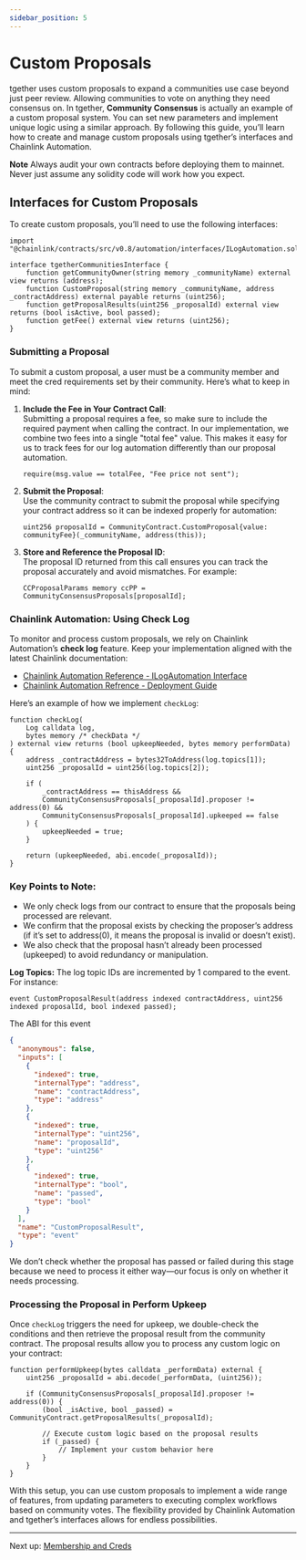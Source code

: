 ```yaml
---
sidebar_position: 5
---
```


# Custom Proposals

tgether uses custom proposals to expand a communities use case beyond just peer review. Allowing communities to vote on anything they need consensus on.
In tgether, **Community Consensus** is actually an example of a custom proposal system. You can set new parameters and implement unique logic using a similar approach. By following this guide, you’ll learn how to create and manage custom proposals using tgether’s interfaces and Chainlink Automation.

**Note** Always audit your own contracts before deploying them to mainnet. Never just assume any solidity code will work how you expect.

## Interfaces for Custom Proposals

To create custom proposals, you’ll need to use the following interfaces:

```solidity
import "@chainlink/contracts/src/v0.8/automation/interfaces/ILogAutomation.sol";

interface tgetherCommunitiesInterface {
    function getCommunityOwner(string memory _communityName) external view returns (address);
    function CustomProposal(string memory _communityName, address _contractAddress) external payable returns (uint256);
    function getProposalResults(uint256 _proposalId) external view returns (bool isActive, bool passed);
    function getFee() external view returns (uint256);
}
```

### Submitting a Proposal

To submit a custom proposal, a user must be a community member and meet the cred requirements set by their community. Here’s what to keep in mind:

1. **Include the Fee in Your Contract Call**:  
   Submitting a proposal requires a fee, so make sure to include the required payment when calling the contract. In our implementation, we combine two fees into a single "total fee" value. This makes it easy for us to track fees for our log automation differently than our proposal automation.

   ```solidity
   require(msg.value == totalFee, "Fee price not sent");
   ```

2. **Submit the Proposal**:  
   Use the community contract to submit the proposal while specifying your contract address so it can be indexed properly for automation:

   ```solidity
   uint256 proposalId = CommunityContract.CustomProposal{value: communityFee}(_communityName, address(this));
   ```

3. **Store and Reference the Proposal ID**:  
   The proposal ID returned from this call ensures you can track the proposal accurately and avoid mismatches. For example:

   ```solidity
   CCProposalParams memory ccPP = CommunityConsensusProposals[proposalId];
   ```

### Chainlink Automation: Using Check Log

To monitor and process custom proposals, we rely on Chainlink Automation’s **check log** feature. Keep your implementation aligned with the latest Chainlink documentation: 
- [Chainlink Automation Reference - ILogAutomation Interface](https://docs.chain.link/chainlink-automation/reference/automation-interfaces/#ilogautomation)
- [Chainlink Automation Refrence - Deployment Guide](https://docs.chain.link/chainlink-automation/guides/log-trigger)

Here’s an example of how we implement `checkLog`:

```solidity
function checkLog(
    Log calldata log,
    bytes memory /* checkData */
) external view returns (bool upkeepNeeded, bytes memory performData) {
    address _contractAddress = bytes32ToAddress(log.topics[1]);
    uint256 _proposalId = uint256(log.topics[2]);

    if (
        _contractAddress == thisAddress &&
        CommunityConsensusProposals[_proposalId].proposer != address(0) &&
        CommunityConsensusProposals[_proposalId].upkeeped == false
    ) {
        upkeepNeeded = true;
    }
    
    return (upkeepNeeded, abi.encode(_proposalId));
}
```

### Key Points to Note:

- We only check logs from our contract to ensure that the proposals being processed are relevant.
- We confirm that the proposal exists by checking the proposer’s address (if it’s set to address(0), it means the proposal is invalid or doesn’t exist).
- We also check that the proposal hasn’t already been processed (upkeeped) to avoid redundancy or manipulation.

**Log Topics:** The log topic IDs are incremented by 1 compared to the event. For instance:

```solidity
event CustomProposalResult(address indexed contractAddress, uint256 indexed proposalId, bool indexed passed);
```

The ABI for this event
```json
{
  "anonymous": false,
  "inputs": [
    {
      "indexed": true,
      "internalType": "address",
      "name": "contractAddress",
      "type": "address"
    },
    {
      "indexed": true,
      "internalType": "uint256",
      "name": "proposalId",
      "type": "uint256"
    },
    {
      "indexed": true,
      "internalType": "bool",
      "name": "passed",
      "type": "bool"
    }
  ],
  "name": "CustomProposalResult",
  "type": "event"
}


```

We don’t check whether the proposal has passed or failed during this stage because we need to process it either way—our focus is only on whether it needs processing.

### Processing the Proposal in Perform Upkeep

Once `checkLog` triggers the need for upkeep, we double-check the conditions and then retrieve the proposal result from the community contract. The proposal results allow you to process any custom logic on your contract:

```solidity
function performUpkeep(bytes calldata _performData) external {
    uint256 _proposalId = abi.decode(_performData, (uint256));

    if (CommunityConsensusProposals[_proposalId].proposer != address(0)) {
        (bool _isActive, bool _passed) = CommunityContract.getProposalResults(_proposalId);

        // Execute custom logic based on the proposal results
        if (_passed) {
            // Implement your custom behavior here
        }
    }
}
```

With this setup, you can use custom proposals to implement a wide range of features, from updating parameters to executing complex workflows based on community votes. The flexibility provided by Chainlink Automation and tgether’s interfaces allows for endless possibilities.

---

Next up: [Membership and Creds](./membership-and-creds.md)
